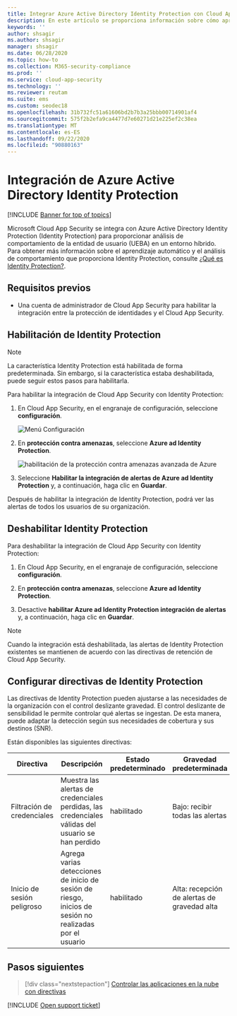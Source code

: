 ```yaml
---
title: Integrar Azure Active Directory Identity Protection con Cloud App Security
description: En este artículo se proporciona información sobre cómo aprovechar las alertas de Identity Protection en Cloud App Security para la detección de riesgos híbridas.
keywords: ''
author: shsagir
ms.author: shsagir
manager: shsagir
ms.date: 06/28/2020
ms.topic: how-to
ms.collection: M365-security-compliance
ms.prod: ''
ms.service: cloud-app-security
ms.technology: ''
ms.reviewer: reutam
ms.suite: ems
ms.custom: seodec18
ms.openlocfilehash: 31b732fc51a61606bd2b7b3a25bbb00714901af4
ms.sourcegitcommit: 575f2b2efa9ca4477d7e60271d21e225ef2c38ea
ms.translationtype: MT
ms.contentlocale: es-ES
ms.lasthandoff: 09/22/2020
ms.locfileid: "90880163"
---
```

# <a name="azure-active-directory-identity-protection-integration"></a>Integración de Azure Active Directory Identity Protection

[!INCLUDE [Banner for top of topics](includes/banner.md)]

Microsoft Cloud App Security se integra con Azure Active Directory Identity Protection (Identity Protection) para proporcionar análisis de comportamiento de la entidad de usuario (UEBA) en un entorno híbrido. Para obtener más información sobre el aprendizaje automático y el análisis de comportamiento que proporciona Identity Protection, consulte [¿Qué es Identity Protection?](/azure/active-directory/identity-protection/overview-identity-protection).

## <a name="prerequisites"></a>Requisitos previos

- Una cuenta de administrador de Cloud App Security para habilitar la integración entre la protección de identidades y el Cloud App Security.

## <a name="enable-identity-protection"></a>Habilitación de Identity Protection

> [!NOTE]
> La característica Identity Protection está habilitada de forma predeterminada. Sin embargo, si la característica estaba deshabilitada, puede seguir estos pasos para habilitarla.

Para habilitar la integración de Cloud App Security con Identity Protection:

1. En Cloud App Security, en el engranaje de configuración, seleccione **configuración**.

    ![Menú Configuración](media/azip-system-settings.png)

1. En **protección contra amenazas**, seleccione **Azure ad Identity Protection**.

    ![habilitación de la protección contra amenazas avanzada de Azure](media/aadip-integration.png)

1. Seleccione **Habilitar la integración de alertas de Azure ad Identity Protection** y, a continuación, haga clic en **Guardar**.

Después de habilitar la integración de Identity Protection, podrá ver las alertas de todos los usuarios de su organización.

## <a name="disable-identity-protection"></a>Deshabilitar Identity Protection

Para deshabilitar la integración de Cloud App Security con Identity Protection:

1. En Cloud App Security, en el engranaje de configuración, seleccione **configuración**.

1. En **protección contra amenazas**, seleccione **Azure ad Identity Protection**.

1. Desactive **habilitar Azure ad Identity Protection integración de alertas** y, a continuación, haga clic en **Guardar**.

> [!NOTE]
> Cuando la integración está deshabilitada, las alertas de Identity Protection existentes se mantienen de acuerdo con las directivas de retención de Cloud App Security.

## <a name="configure-identity-protection-policies"></a>Configurar directivas de Identity Protection

Las directivas de Identity Protection pueden ajustarse a las necesidades de la organización con el control deslizante gravedad. El control deslizante de sensibilidad le permite controlar qué alertas se ingestan. De esta manera, puede adaptar la detección según sus necesidades de cobertura y sus destinos (SNR).

Están disponibles las siguientes directivas:

|Directiva|Descripción|Estado predeterminado|Gravedad predeterminada|
|---|---|---|---|
|Filtración de credenciales|Muestra las alertas de credenciales perdidas, las credenciales válidas del usuario se han perdido|habilitado|Bajo: recibir todas las alertas|
|Inicio de sesión peligroso|Agrega varias detecciones de inicio de sesión de riesgo, inicios de sesión no realizadas por el usuario|habilitado|Alta: recepción de alertas de gravedad alta|

## <a name="next-steps"></a>Pasos siguientes

> [!div class="nextstepaction"]
> [Controlar las aplicaciones en la nube con directivas](control-cloud-apps-with-policies.md)

[!INCLUDE [Open support ticket](includes/support.md)]
